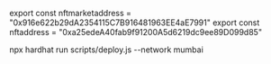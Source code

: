   export const nftmarketaddress = "0x916e622b29dA2354115C7B916481963EE4aE7991"
  export const nftaddress = "0xa25edeA40fab9f91200A5d6219dc9ee89D099d85"
  


  npx hardhat run scripts/deploy.js --network mumbai